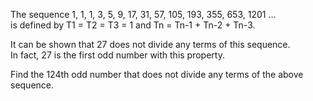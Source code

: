   <p>  The sequence 1, 1, 1, 3, 5, 9, 17, 31, 57, 105, 193, 355, 653, 1201 ...<br />  is defined by T1 = T2 = T3 = 1 and Tn = Tn-1 + Tn-2 + Tn-3.  </p>  <p>  It can be shown that 27 does not divide any terms of this sequence.<br />In fact, 27 is the first odd number with this property.</p>  <p>  Find the 124th odd number that does not divide any terms of the above sequence.</p>  